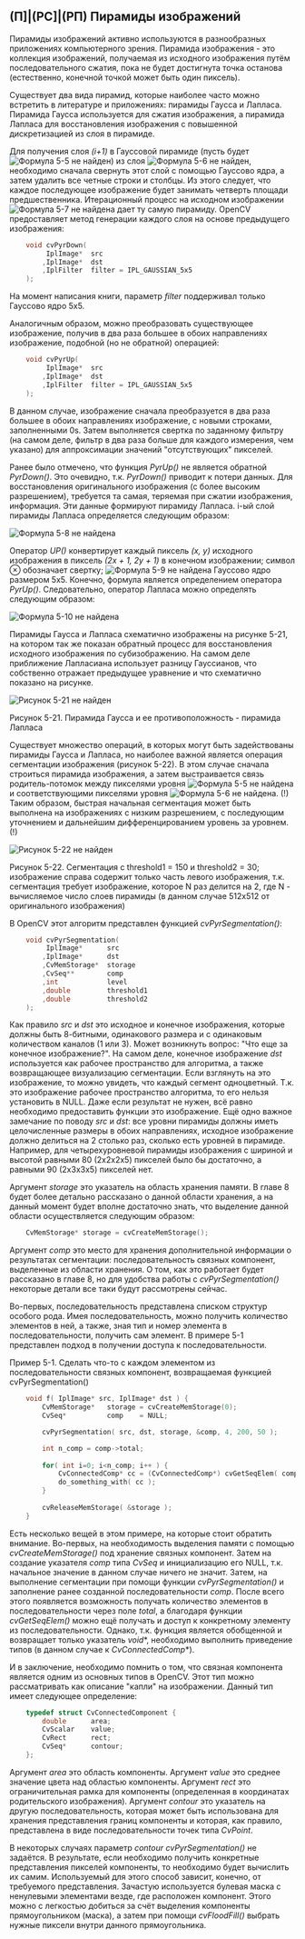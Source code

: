 ## (П]|(РС]|(РП) Пирамиды изображений

Пирамиды изображений активно используются в разнообразных приложениях компьютерного зрения. Пирамида изображения - это коллекция изображений, получаемая из исходного изображения путём последовательного сжатия, пока не будет достигнута точка останова (естественно, конечной точкой может быть один пиксель). 

Существует два вида пирамид, которые наиболее часто можно встретить в литературе и приложениях: пирамиды Гаусса и Лапласа. Пирамида Гаусса используется для сжатия изображения, а пирамида Лапласа для восстановления изображения с повышенной дискретизацией из слоя в пирамиде.

Для получения слоя *(i+1)* в Гауссовой пирамиде (пусть будет ![Формула 5-5 не найден](Images/Frml_5_5.jpg)) из слоя ![Формула 5-6 не найден](Images/Frml_5_6.jpg), необходимо сначала свернуть этот слой с помощью Гауссово ядра, а затем удалить все четные строки и столбцы. Из этого следует, что каждое последующее изображение будет занимать четверть площади предшественника. Итерационный процесс на исходном изображении ![Формула 5-7 не найдена](Images/Frml_5_7.jpg) дает ту самую пирамиду. OpenCV предоставляет метод генерации каждого слоя на основе предыдущего изображения: 

```cpp
	void cvPyrDown(
		 IplImage* 	src
		,IplImage* 	dst
		,IplFilter 	filter = IPL_GAUSSIAN_5x5
	);
```

На момент написания книги, параметр *filter* поддерживал только Гауссово ядро 5x5.

Аналогичным образом, можно преобразовать существующее изображение, получив в два раза большее в обоих направлениях изображение, подобной (но не обратной) операцией: 

```cpp
	void cvPyrUp(
		 IplImage* 	src
		,IplImage* 	dst
		,IplFilter 	filter = IPL_GAUSSIAN_5x5
	);
```

В данном случае, изображение сначала преобразуется в два раза большее в обоих направлениях изображение, с новыми строками, заполненными 0s. Затем выполняется свертка по заданному фильтру (на самом деле, фильтр в два раза больше для каждого измерения, чем указано) для аппроксимации значений "отсутствующих" пикселей.

Ранее было отмечено, что функция *PyrUp()* не является обратной *PyrDown()*. Это очевидно, т.к. *PyrDown()* приводит к потери данных. Для восстановления оригинального изображения (с более высоким разрешением), требуется та самая, теряемая при сжатии изображения, информация. Эти данные формируют пирамиду Лапласа. i-ый слой пирамиды Лапласа определяется следующим образом: 

![Формула 5-8 не найдена](Images/Frml_5_8.jpg)

Оператор *UP()* конвертирует каждый пиксель *(x, y)* исходного изображения в пиксель *(2x + 1, 2y + 1)* в конечном изображении; символ ⊗ обозначает свертку; ![Формула 5-9 не найдена](Images/Frml_5_9.jpg) Гауссово ядро размером 5x5. Конечно, формула является определением оператора *PyrUp()*. Следовательно, оператор Лапласа можно определять следующим образом:

![Формула 5-10 не найдена](Images/Frml_5_10.jpg)

Пирамиды Гаусса и Лапласа схематично изображены на рисунке 5-21, на котором так же показан обратный процесс для восстановления исходного изображения по субизображению. На самом деле приближение Лапласиана использует разницу Гауссианов, что собственно отражает предыдущее уравнение и что схематично показано на рисунке.

![Рисунок 5-21 не найден](Images/Pic_5_21.jpg)

Рисунок 5-21. Пирамида Гаусса и ее противоположность - пирамида Лапласа

Существует множество операций, в которых могут быть задействованы пирамиды Гаусса и Лапласа, но наиболее важной является операция сегментации изображения (рисунок 5-22). В этом случае сначала строиться пирамида изображения, а затем выстраивается связь родитель-потомок между пикселями уровня ![Формула 5-5 не найдена](Images/Frml_5_5.jpg) и соответствующими пикселями уровня ![Формула 5-6 не найдена](Images/Frml_5_6.jpg). (!) Таким образом, быстрая начальная сегментация может быть выполнена на изображениях с низким разрешением, с последующим уточнением и дальнейшим дифференцированием уровень за уровнем. (!)

![Рисунок 5-22 не найден](Images/Pic_5_22.jpg)

Рисунок 5-22. Сегментация с threshold1 = 150 и threshold2 = 30; изображение справа содержит только часть левого изображения, т.к. сегментация требует изображение, которое N раз делится на 2, где N - вычисляемое число слоев пирамиды (в данном случае 512x512 от оригинального изображения)

В OpenCV этот алгоритм представлен функцией *cvPyrSegmentation()*:

```cpp
	void cvPyrSegmentation(
		 IplImage* 		src
		,IplImage* 		dst
		,CvMemStorage* 	storage
		,CvSeq** 		comp
		,int 			level
		,double 		threshold1
		,double 		threshold2
	);
```

Как правило *src* и *dst* это исходное и конечное изображения, которые должны быть 8-битными, одинакового размера и с одинаковым количеством каналов (1 или 3). Может возникнуть вопрос: "Что еще за конечное изображение?". На самом деле, конечное изображение *dst* используется как рабочее пространство для алгоритма, а также возвращающее визуализацию сегментации. Если взглянуть на это изображение, то можно увидеть, что каждый сегмент одноцветный. Т.к. это изображение рабочее пространство алгоритма, то его нельзя установить в NULL. Даже если результат не нужен, всё равно необходимо предоставить функции это изображение. Ещё одно важное замечание по поводу *src* и *dst*: все уровни пирамиды должны иметь целочисленные размеры в обоих направлениях, исходное изображение должно делиться на 2 столько раз, сколько есть уровней в пирамиде. Например, для четырехуровневой пирамиды изображения с шириной и высотой равными 80 (2x2x2x5) пикселей было бы достаточно, а равными 90 (2x3x3x5) пикселей нет. 

Аргумент *storage* это указатель на область хранения памяти. В главе 8 будет более детально рассказано о данной области хранения, а на данный момент будет вполне достаточно знать, что выделение данной области осуществляется следующим образом:

```cpp
	CvMemStorage* storage = cvCreateMemStorage();
```

Аргумент *comp* это место для хранения дополнительной информации о результатах сегментации: последовательность связных компонент, выделенные из области хранения. О том, как это работает будет рассказано в главе 8, но для удобства работы с *cvPyrSegmentation()* некоторые детали все таки будут рассмотрены сейчас. 

Во-первых, последовательность представлена списком структур особого рода. Имея последовательность, можно получить количество элементов в ней, а также, зная тип и номер элемента в последовательности, получить сам элемент. В примере 5-1 представлен подход в получении доступа к последовательности.

Пример 5-1. Сделать что-то с каждом элементом из последовательности связных компонент, возвращаемая функцией cvPyrSegmentation()

```cpp
	void f( IplImage* src, IplImage* dst ) {
		CvMemStorage* 	storage = cvCreateMemStorage(0);
		CvSeq* 			comp 	= NULL;

		cvPyrSegmentation( src, dst, storage, &comp, 4, 200, 50 );

		int n_comp = comp->total;
		
		for( int i=0; i<n_comp; i++ ) {
			CvConnectedComp* cc = (CvConnectedComp*) cvGetSeqElem( comp, i );
			do_something_with( cc );
		}
		
		cvReleaseMemStorage( &storage );
	}
```

Есть несколько вещей в этом примере, на которые стоит обратить внимание. Во-первых, на необходимость выделения памяти с помощью *cvCreateMemStorage()* под хранение связных компонент. Затем на создание указателя *comp* типа *CvSeq* и инициализацию его NULL, т.к. начальное значение в данном случае ничего не значит. Затем, на выполнение сегментации при помощи функции *cvPyrSegmentation()* и заполнение ранее созданной последовательности *comp*. После всего этого появляется возможность получать количество элементов в последовательности через поле *total*, а благодаря функции *cvGetSeqElem()* можно ещё получать и доступ к конкретному элементу из последовательности. Однако, т.к. функция является обобщенной и возвращает только указатель *void**, необходимо выполнить приведение типов (в данном случае к *CvConnectedComp**).

И в заключение, необходимо помнить о том, что связная компонента является одним из основных типов в OpenCV. Этот тип можно рассматривать как описание "капли" на изображении. Данный тип имеет следующее определение: 

```cpp
	typedef struct CvConnectedComponent {
		double 		area;
		CvScalar 	value;
		CvRect 		rect;
		CvSeq* 		contour;
	};
```

Аргумент *area* это область компоненты. Аргумент *value* это среднее значение цвета над областью компоненты. Аргумент *rect* это ограничительная рамка для компоненты (определенная в координатах родительского изображения). Аргумент *contour* это указатель на другую последовательность, которая может быть использована для хранения представления границ компоненты и которая, как правило, представлена в виде последовательности точек типа *CvPoint*. 

В некоторых случаях параметр *contour* *cvPyrSegmentation()* не задаётся. В результате, если необходимо получить конкретные представления пикселей компоненты, то необходимо будет вычислить их самим. Используемый для этого способ зависит, конечно, от требуемого представления. Зачастую используется булевая маска с ненулевыми элементами везде, где расположен компонент. Этого можно с легкостью добиться за счёт выделения компоненты прямоугольником (маска), а затем при помощи *cvFloodFill()* выбрать нужные пиксели внутри данного прямоугольника.